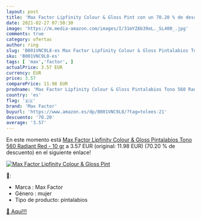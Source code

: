 ```yaml
---
layout: post
title: 'Max Factor Lipfinity Colour & Gloss Pint con un 70.20 % de descuento'
date: 2021-02-27 07:50:30
image: 'https://m.media-amazon.com/images/I/31mYZAb39eL._SL400_.jpg'
comments: true
category: ofertas
author: ring
slug: 'B001VNC9L8-es Max Factor Lipfinity Colour & Gloss Pintalabios Tono 560...'
sku: 'B001VNC9L8-es'
tags: [ 'max','factor', ]
actualPrice: 3.57 EUR
currency: EUR
price: 3.57
comparePrice: 11.98 EUR
prodname: 'Max Factor Lipfinity Colour & Gloss Pintalabios Tono 560 Radiant Red - 10 gr'
country: 'es'
flag: '🇪🇸'
brand: 'Max Factor'
buyurl: 'https://www.amazon.es/dp/B001VNC9L8/?tag=tolees-21'
descuento: '70.20'
average: '3.57'
---
```


En este momento está [Max Factor Lipfinity Colour & Gloss Pintalabios Tono 560 Radiant Red - 10 gr](https://www.amazon.es/dp/B001VNC9L8/?tag=tolees-21) a 3.57 EUR (original: 11.98 EUR) (70.20 %  de descuento) en el siguiente enlace!

[![Max Factor Lipfinity Colour & Gloss Pint](https://m.media-amazon.com/images/I/31mYZAb39eL._SL400_.jpg)](https://www.amazon.es/dp/B001VNC9L8/?tag=tolees-21)

🔎:

- Marca : Max Factor
- Género : mujer
- Tipo de producto: pintalabios

[🛒 Aquí!!!](https://www.amazon.es/dp/B001VNC9L8/?tag=tolees-21)
